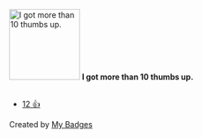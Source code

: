 <img src="https://my-badges.github.io/my-badges/thumbs-up-10.png" alt="I got more than 10 thumbs up." title="I got more than 10 thumbs up." width="128">
<strong>I got more than 10 thumbs up.</strong>
<br><br>

* <a href="https://github.com/volta-cli/volta/issues/1973">12 👍</a>


Created by <a href="https://github.com/my-badges/my-badges">My Badges</a>